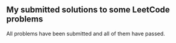 ## My submitted solutions to some LeetCode problems

All problems have been submitted and all of them have passed.
